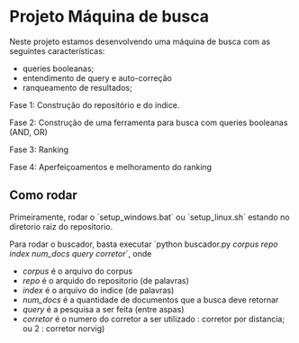 # Projeto Máquina de busca

Neste projeto estamos desenvolvendo uma máquina de busca com as seguintes
características:

- queries booleanas;
- entendimento de query e auto-correção
- ranqueamento de resultados;

Fase 1: Construção do repositório e do índice.

Fase 2: Construção de uma ferramenta para busca com queries booleanas (AND, OR)

Fase 3: Ranking

Fase 4: Aperfeiçoamentos e melhoramento do ranking

## Como rodar

Primeiramente, rodar o ´setup_windows.bat´ ou ´setup_linux.sh´ estando no diretorio raiz do repositorio.

Para rodar o buscador, basta executar ´python buscador.py *corpus* *repo* *index* *num_docs* *query* *corretor*´, onde

- *corpus* é o arquivo do corpus
- *repo* é o arquido do repositorio (de palavras)
- *index* é o arquivo do indice (de palavras)
- *num_docs* é a quantidade de documentos que a busca deve retornar
- *query* é a pesquisa a ser feita (entre aspas)
- *corretor* é o numero do corretor a ser utilizado  : corretor por distancia; ou 2 : corretor norvig)

